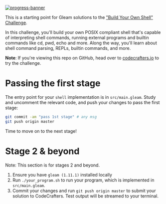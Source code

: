 [![progress-banner](https://backend.codecrafters.io/progress/shell/d87a6626-af38-467f-9172-f349ad6e683d)](https://app.codecrafters.io/users/codecrafters-bot?r=2qF)

This is a starting point for Gleam solutions to the
["Build Your Own Shell" Challenge](https://app.codecrafters.io/courses/shell/overview).

In this challenge, you'll build your own POSIX compliant shell that's capable of
interpreting shell commands, running external programs and builtin commands like
cd, pwd, echo and more. Along the way, you'll learn about shell command parsing,
REPLs, builtin commands, and more.

**Note**: If you're viewing this repo on GitHub, head over to
[codecrafters.io](https://codecrafters.io) to try the challenge.

# Passing the first stage

The entry point for your `shell` implementation is in `src/main.gleam`. Study
and uncomment the relevant code, and push your changes to pass the first stage:

```sh
git commit -am "pass 1st stage" # any msg
git push origin master
```

Time to move on to the next stage!

# Stage 2 & beyond

Note: This section is for stages 2 and beyond.

1. Ensure you have `gleam (1.11.1)` installed locally
1. Run `./your_program.sh` to run your program, which is implemented in
   `src/main.gleam`.
1. Commit your changes and run `git push origin master` to submit your solution
   to CodeCrafters. Test output will be streamed to your terminal.
